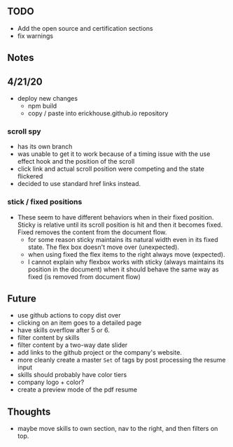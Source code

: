 ## TODO

- Add the open source and certification sections
- fix warnings

## Notes

## 4/21/20

- deploy new changes
    - npm build
    - copy / paste into erickhouse.github.io repository

    
### scroll spy
 - has its own branch
 - was unable to get it to work because of 
 a timing issue with the use effect hook and the 
 position of the scroll
 - click link and actual scroll position were competing
 and the state flickered 
 - decided to use standard href links instead.
 
### stick / fixed positions
- These seem to have different behaviors when in their
fixed position. Sticky is relative until its scroll position is hit
and then it becomes fixed. Fixed removes the content from the document flow.
    - for some reason sticky maintains its natural width even 
    in its fixed state. The flex box doesn't move over (unexpected).
    - when using fixed the flex items to the right always move (expected).
    - I cannot explain why flexbox works with sticky (always maintains its position in the document) when
    it should behave the same way as fixed (is removed from document flow)
    
## Future

- use github actions to copy dist over
- clicking on an item goes to a detailed page
- have skills overflow after 5 or 6.
- filter content by skills
- filter content by a two-way date slider
- add links to the github project or the company's website.
- more cleanly create a master `Set` of tags by post processing the resume input
- skills should probably have color tiers
- company logo + color? 
- create a preview mode of the pdf resume

## Thoughts

- maybe move skills to own section, nav to the right, and then filters on top.
    
